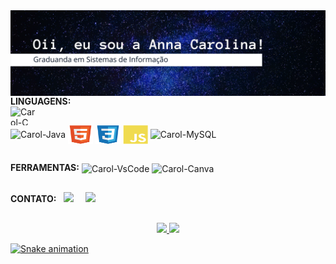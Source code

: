 <img align="center" alt="Carol-banner" src="https://github.com/carol-sf/carol-sf/blob/main/Banner.jpg" />

<div>
  <b>LINGUAGENS:</b>
  <img align="center" alt="Carol-C" height="30" width="40" src="https://cdn.jsdelivr.net/gh/devicons/devicon/icons/c/c-original.svg" style="display: block" />
  <img align="center" alt="Carol-Java" ehight="30" width="40" src="https://cdn.jsdelivr.net/gh/devicons/devicon/icons/java/java-original-wordmark.svg" />
  <img align="center" alt="Carol-HTML" height="30" width="40" src="https://raw.githubusercontent.com/devicons/devicon/master/icons/html5/html5-original.svg">
  <img align="center" alt="Carol-CSS" height="30" width="40" src="https://raw.githubusercontent.com/devicons/devicon/master/icons/css3/css3-original.svg">
  <img align="center" alt="Carol-Js" height="30" width="40" src="https://raw.githubusercontent.com/devicons/devicon/master/icons/javascript/javascript-plain.svg">
  <img align="center" alt="Carol-MySQL" height="50" width="50" src="https://cdn.jsdelivr.net/gh/devicons/devicon/icons/mysql/mysql-original-wordmark.svg" />

## 

<div>
  <b>FERRAMENTAS:</b>
  <img align="center" alt="Carol-VsCode" height="30" width="40" src="https://cdn.jsdelivr.net/gh/devicons/devicon/icons/vscode/vscode-original.svg" />
  <img align="center" alt="Carol-Canva" height="30" width="40" src="https://cdn.jsdelivr.net/gh/devicons/devicon/icons/canva/canva-original.svg" />
</div>

##

<div>   
  <b>CONTATO:</b>
  <a style="margin: 1.5%" href="mailto:annacarolina.franca21@gmail.com" target="_blank"><img src="https://img.shields.io/badge/Gmail-D14836?style=for-the-badge&logo=gmail&logoColor=white" target="_blank"></a>
  <a style="margin: 1.5%" href="https://www.linkedin.com/in/carol-sf" target="_blank"><img src="https://img.shields.io/badge/LinkedIn-0077B5?style=for-the-badge&logo=linkedin&logoColor=white" target="_blank"></a>
</div>

##

<div align="center">
  <a href="https://github.com/carol-sf">
  <img height="180em" src="https://github-readme-stats.vercel.app/api?username=carol-sf&show_icons=true&theme=dracula&include_all_commits=true&count_private=true"/>
  <img height="180em" src="https://github-readme-stats.vercel.app/api/top-langs/?username=carol-sf&layout=compact&langs_count=7&theme=dracula"/>
</div>

![Snake animation](https://github.com/LuigiGF/LuigiGF/blob/output/github-contribution-grid-snake.svg)
